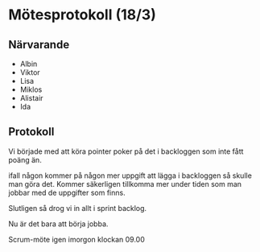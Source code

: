 # Mötesprotokoll (18/3)

## Närvarande
* Albin 
* Viktor
* Lisa
* Miklos
* Alistair
* Ida 

## Protokoll
Vi började med att köra pointer poker på det i backloggen som inte fått poäng än. 

ifall någon kommer på någon mer uppgift att lägga i backloggen så skulle man göra det. 
Kommer säkerligen tillkomma mer under tiden som man jobbar med de uppgifter som finns. 

Slutligen så drog vi in allt i sprint backlog. 

Nu är det bara att börja jobba. 

Scrum-möte igen imorgon klockan 09.00

